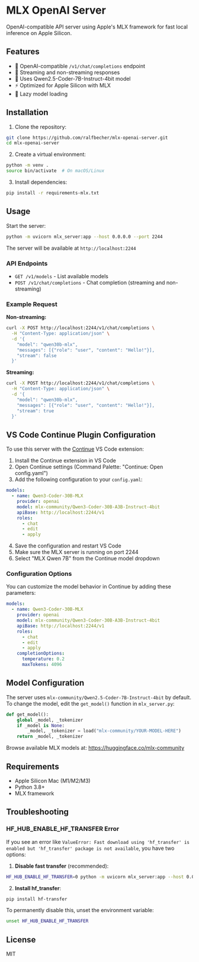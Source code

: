 # MLX OpenAI Server

OpenAI-compatible API server using Apple's MLX framework for fast local inference on Apple Silicon.

## Features

- 🚀 OpenAI-compatible `/v1/chat/completions` endpoint
- 📡 Streaming and non-streaming responses
- 🧠 Uses Qwen2.5-Coder-7B-Instruct-4bit model
- ⚡ Optimized for Apple Silicon with MLX
- 🔄 Lazy model loading

## Installation

1. Clone the repository:

```bash
git clone https://github.com/ralfbecher/mlx-openai-server.git
cd mlx-openai-server
```

2. Create a virtual environment:

```bash
python -m venv .
source bin/activate  # On macOS/Linux
```

3. Install dependencies:

```bash
pip install -r requirements-mlx.txt
```

## Usage

Start the server:

```bash
python -m uvicorn mlx_server:app --host 0.0.0.0 --port 2244
```

The server will be available at `http://localhost:2244`

### API Endpoints

- `GET /v1/models` - List available models
- `POST /v1/chat/completions` - Chat completion (streaming and non-streaming)

### Example Request

**Non-streaming:**

```bash
curl -X POST http://localhost:2244/v1/chat/completions \
  -H "Content-Type: application/json" \
  -d '{
    "model": "qwen30b-mlx",
    "messages": [{"role": "user", "content": "Hello!"}],
    "stream": false
  }'
```

**Streaming:**

```bash
curl -X POST http://localhost:2244/v1/chat/completions \
  -H "Content-Type: application/json" \
  -d '{
    "model": "qwen30b-mlx",
    "messages": [{"role": "user", "content": "Hello!"}],
    "stream": true
  }'
```

## VS Code Continue Plugin Configuration

To use this server with the [Continue](https://continue.dev) VS Code extension:

1. Install the Continue extension in VS Code
2. Open Continue settings (Command Palette: "Continue: Open config.yaml")
3. Add the following configuration to your `config.yaml`:

```yaml
models:
  - name: Qwen3-Coder-30B-MLX
    provider: openai
    model: mlx-community/Qwen3-Coder-30B-A3B-Instruct-4bit
    apiBase: http://localhost:2244/v1
    roles:
      - chat
      - edit
      - apply
```

4. Save the configuration and restart VS Code
5. Make sure the MLX server is running on port 2244
6. Select "MLX Qwen 7B" from the Continue model dropdown

### Configuration Options

You can customize the model behavior in Continue by adding these parameters:

```yaml
models:
  - name: Qwen3-Coder-30B-MLX
    provider: openai
    model: mlx-community/Qwen3-Coder-30B-A3B-Instruct-4bit
    apiBase: http://localhost:2244/v1
    roles:
      - chat
      - edit
      - apply
    completionOptions:
      temperature: 0.2
      maxTokens: 4096
```

## Model Configuration

The server uses `mlx-community/Qwen2.5-Coder-7B-Instruct-4bit` by default. To change the model, edit the `get_model()` function in `mlx_server.py`:

```python
def get_model():
    global _model, _tokenizer
    if _model is None:
        _model, _tokenizer = load("mlx-community/YOUR-MODEL-HERE")
    return _model, _tokenizer
```

Browse available MLX models at: https://huggingface.co/mlx-community

## Requirements

- Apple Silicon Mac (M1/M2/M3)
- Python 3.8+
- MLX framework

## Troubleshooting

### HF_HUB_ENABLE_HF_TRANSFER Error

If you see an error like `ValueError: Fast download using 'hf_transfer' is enabled but 'hf_transfer' package is not available`, you have two options:

1. **Disable fast transfer** (recommended):

```bash
HF_HUB_ENABLE_HF_TRANSFER=0 python -m uvicorn mlx_server:app --host 0.0.0.0 --port 2244
```

2. **Install hf_transfer**:

```bash
pip install hf-transfer
```

To permanently disable this, unset the environment variable:

```bash
unset HF_HUB_ENABLE_HF_TRANSFER
```

## License

MIT

